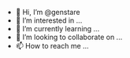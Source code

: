 - 👋 Hi, I’m @genstare
- 👀 I’m interested in ...
- 🌱 I’m currently learning ...
- 💞️ I’m looking to collaborate on ...
- 📫 How to reach me ...

<!---
genstare/genstare is a ✨ special ✨ repository because its `README.md` (this file) appears on your GitHub profile.
You can click the Preview link to take a look at your changes.
--->
